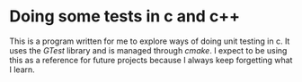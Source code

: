 # Doing some tests in c and c++

This is a program written for me to explore ways of doing unit testing in c.
It uses the *GTest* library and is managed through *cmake*.
I expect to be using this as a reference for future projects because I always keep forgetting what I learn.